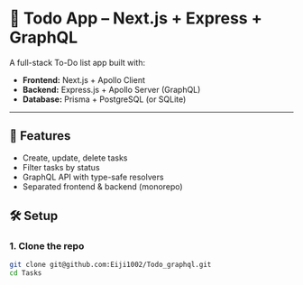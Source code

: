 # 📝 Todo App – Next.js + Express + GraphQL

A full-stack To-Do list app built with:

- **Frontend:** Next.js + Apollo Client
- **Backend:** Express.js + Apollo Server (GraphQL)
- **Database:** Prisma + PostgreSQL (or SQLite)

---

## 🚀 Features

- Create, update, delete tasks
- Filter tasks by status
- GraphQL API with type-safe resolvers
- Separated frontend & backend (monorepo)

## 🛠️ Setup

### 1. Clone the repo

```bash
git clone git@github.com:Eiji1002/Todo_graphql.git
cd Tasks
